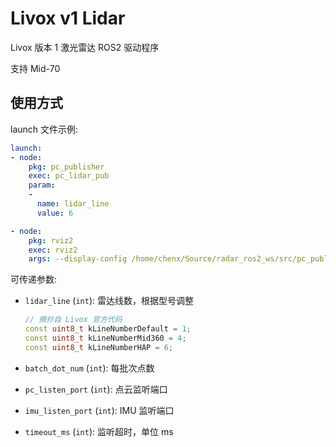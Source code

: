 # Livox v1 Lidar

Livox 版本 1 激光雷达 ROS2 驱动程序

支持 Mid-70

## 使用方式

launch 文件示例:

```yaml
launch:
- node:
    pkg: pc_publisher
    exec: pc_lidar_pub
    param:
    -
      name: lidar_line
      value: 6

- node:
    pkg: rviz2
    exec: rviz2
    args: --display-config /home/chenx/Source/radar_ros2_ws/src/pc_publisher/config/display_point_cloud.rviz
```

可传递参数:

- `lidar_line` (`int`): 雷达线数，根据型号调整

    ```c++
    // 摘抄自 Livox 官方代码
    const uint8_t kLineNumberDefault = 1;
    const uint8_t kLineNumberMid360 = 4;
    const uint8_t kLineNumberHAP = 6;
    ```

- `batch_dot_num` (`int`): 每批次点数
- `pc_listen_port` (`int`): 点云监听端口
- `imu_listen_port` (`int`): IMU 监听端口
- `timeout_ms` (`int`): 监听超时，单位 ms